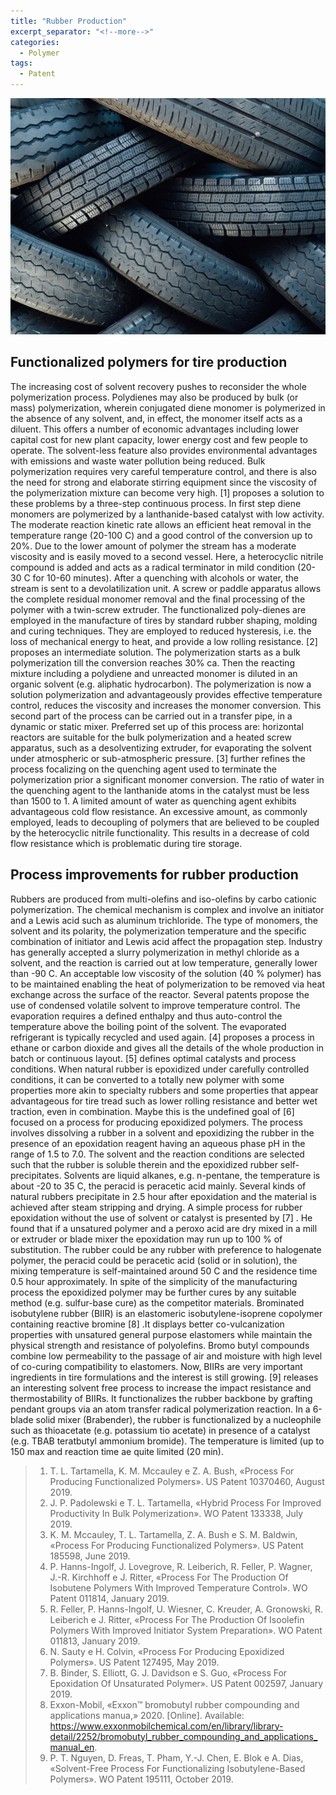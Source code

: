 ```yaml
---
title: "Rubber Production"
excerpt_separator: "<!--more-->"
categories:
  - Polymer
tags:
  - Patent
---
```

![Alt text](/assets/images/goh-rhy-yan-ud0twV98uvg-unsplash.jpg)

## **Functionalized polymers for tire production**
The increasing cost of solvent recovery pushes to reconsider the whole polymerization process. Polydienes may also be produced by bulk (or mass) polymerization, wherein conjugated diene monomer is polymerized in the absence of any solvent, and, in effect, the monomer itself acts as a diluent. This offers a number of economic advantages including lower capital cost for new plant capacity, lower energy cost and few people to operate. The solvent-less feature also provides environmental advantages with emissions and waste water pollution being reduced. Bulk polymerization requires very careful temperature control, and there is also the need for strong and elaborate stirring equipment since the viscosity of the polymerization mixture can become very high. [1] proposes a solution to these problems by a three-step continuous process. In first step diene monomers are polymerized by a lanthanide-based catalyst with low activity. The moderate reaction kinetic rate allows an efficient heat removal in the temperature range (20-100 C) and a good control of the conversion up to 20%. Due to the lower amount of polymer the stream has a moderate viscosity and is easily moved to a second vessel. Here, a heterocyclic nitrile compound is added and acts as a radical terminator in mild condition (20-30 C for 10-60 minutes). After a quenching with alcohols or water, the stream is sent to a devolatilization unit. A screw or paddle apparatus allows the complete residual monomer removal and the final processing of the polymer with a twin-screw extruder. The functionalized poly-dienes are employed in the manufacture of tires by standard rubber shaping, molding and curing techniques. They are employed to reduced hysteresis, i.e. the loss of mechanical energy to heat, and provide a low rolling resistance.
[2] proposes an intermediate solution. The polymerization starts as a bulk polymerization till the conversion reaches 30% ca. Then the reacting mixture including a polydiene and unreacted monomer is diluted in an organic solvent (e.g. aliphatic hydrocarbon). The polymerization is now a solution polymerization and advantageously provides effective temperature control, reduces the viscosity and increases the monomer conversion. This second part of the process can be carried out in a transfer pipe, in a dynamic or static mixer. Preferred set up of this process are: horizontal reactors are suitable for the bulk polymerization and a heated screw apparatus, such as a desolventizing extruder, for evaporating the solvent under atmospheric or sub-atmospheric pressure. 
[3] further refines the process focalizing on the quenching agent used to terminate the polymerization prior a significant monomer conversion. The ratio of water in the quenching agent to the lanthanide atoms in the catalyst must be less than 1500 to 1. A limited amount of water as quenching agent exhibits advantageous cold flow resistance. An excessive amount, as commonly employed, leads to decoupling of polymers that are believed to be coupled by the heterocyclic nitrile functionality. This results in a decrease of cold flow resistance which is problematic during tire storage.

## **Process improvements for rubber production**
Rubbers are produced from multi-olefins and iso-olefins by carbo cationic polymerization. The chemical mechanism is complex and involve an initiator and a Lewis acid such as aluminum trichloride. The type of monomers, the solvent and its polarity, the polymerization temperature and the specific combination of initiator and Lewis acid affect the propagation step. Industry has generally accepted a slurry polymerization in methyl chloride as a solvent, and the reaction is carried out at low temperature, generally lower than -90 C. An acceptable low viscosity of the solution (40 % polymer) has to be maintained enabling the heat of polymerization to be removed via heat exchange across the surface of the reactor. Several patents propose the use of condensed volatile solvent to improve temperature control. The evaporation requires a defined enthalpy and thus auto-control the temperature above the boiling point of the solvent. The evaporated refrigerant is typically recycled and used again. [4] proposes a process in ethane or carbon dioxide and gives all the details of the whole production in batch or continuous layout. [5] defines optimal catalysts and process conditions.
When natural rubber is epoxidized under carefully controlled conditions, it can be converted to a totally new polymer with some properties more akin to specialty rubbers and some properties that appear advantageous for tire tread such as lower rolling resistance and better wet traction, even in combination. Maybe this is the undefined goal of [6] focused on a process for producing epoxidized polymers. The process involves dissolving a rubber in a solvent and epoxidizing the rubber in the presence of an epoxidation reagent having an aqueous phase pH in the range of 1.5 to 7.0. The solvent and the reaction conditions are selected such that the rubber is soluble therein and the epoxidized rubber self-precipitates. Solvents are liquid alkanes, e.g. n-pentane, the temperature is about -20 to 35 C, the peracid is peracetic acid mainly. Several kinds of natural rubbers precipitate in 2.5 hour after epoxidation and the material is achieved after steam stripping and drying. 
A simple process for rubber epoxidation without the use of solvent or catalyst is presented by [7] . He found that if a unsatured polymer and a peroxo acid are dry mixed in a mill or extruder or blade mixer the epoxidation may run up to 100 % of substitution. The rubber could be any rubber with preference to halogenate polymer, the peracid could be peracetic acid (solid or in solution), the mixing temperature is self-maintained around 50 C and the residence time 0.5 hour approximately. In spite of the simplicity of the manufacturing process the epoxidized polymer may be further cures by any suitable method (e.g. sulfur-base cure) as the competitor materials.
Brominated isobutylene rubber (BIIR) is an elastomeric isobutylene-isoprene copolymer containing reactive bromine [8] .It displays better co-vulcanization properties with unsatured general purpose elastomers while maintain the physical strength and resistance of polyolefins. Bromo butyl compounds combine low permeability to the passage of air and moisture with high level of co-curing compatibility to elastomers. Now, BIIRs are very important ingredients in tire formulations and the interest is still growing. [9] releases an interesting solvent free process to increase the impact resistance and thermostability of BIIRs. It functionalizes the rubber backbone by grafting pendant groups via an atom transfer radical polymerization reaction. In a 6-blade solid mixer (Brabender), the rubber is functionalized by a nucleophile such as thioacetate (e.g. potassium tio acetate) in presence of a catalyst (e.g. TBAB teratbutyl ammonium bromide). The temperature is limited (up to 150 max and reaction time ae quite limited (20 min).

>1. T. L. Tartamella, K. M. Mccauley e Z. A. Bush, «Process For Producing Functionalized Polymers». US Patent 10370460, August 2019.
>2. J. P. Padolewski e T. L. Tartamella, «Hybrid Process For Improved Productivity In Bulk Polymerization». WO Patent 133338, July 2019.
>3. K. M. Mccauley, T. L. Tartamella, Z. A. Bush e S. M. Baldwin, «Process For Producing Functionalized Polymers». US Patent 185598, June 2019.
>4. P. Hanns-Ingolf, J. Lovegrove, R. Leiberich, R. Feller, P. Wagner, J.-R. Kirchhoff e J. Ritter, «Process For The Production Of Isobutene Polymers With Improved Temperature Control». WO Patent 011814, January 2019.
>5. R. Feller, P. Hanns-Ingolf, U. Wiesner, C. Kreuder, A. Gronowski, R. Leiberich e J. Ritter, «Process For The Production Of Isoolefin Polymers With Improved Initiator System Preparation». WO Patent 011813, January 2019.
>6. N. Sauty e H. Colvin, «Process For Producing Epoxidized Polymers». US Patent 127495, May 2019.
>7. B. Binder, S. Elliott, G. J. Davidson e S. Guo, «Process For Epoxidation Of Unsaturated Polymer». US Patent 002597, January 2019.
>8. Exxon-Mobil, «Exxon™ bromobutyl rubber compounding and applications manua,» 2020. [Online]. Available: https://www.exxonmobilchemical.com/en/library/library-detail/2252/bromobutyl_rubber_compounding_and_applications_manual_en.
>9. P. T. Nguyen, D. Freas, T. Pham, Y.-J. Chen, E. Blok e A. Dias, «Solvent-Free Process For Functionalizing Isobutylene-Based Polymers». WO Patent 195111, October 2019.
